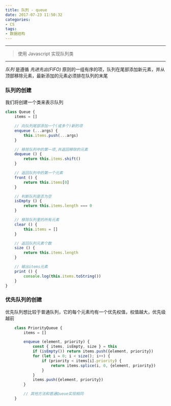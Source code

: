 ```yaml
---
title: 队列 - queue
date: 2017-07-23 11:50:32
categories:
- CS
tags:
- 数据结构
---
```

-----

> 使用 Javascript 实现队列类

-----

_队列_ 是遵循 _先进先出(FIFO)_ 原则的一组有序的项，队列在尾部添加新元素，并从顶部移除元素，最新添加的元素必须排在队列的末尾

### 队列的创建
我们将创建一个类来表示队列

```javascript
class Queue {
    items = []

    // 向队列尾部添加一个(或多个)新的项
    enqueue (...args) {
        this.items.push(...args)
    }

    // 移除队列中的第一项,并返回移除的元素
    dequeue () {
        return this.items.shift()
    }

    // 返回队列中的第一个元素
    front () {
        return this.items[0]
    }

    // 判断队列是否为空
    isEmpty () {
        return this.items.length === 0
    }

    // 移除队列里的所有元素
    clear () {
        this.items = []
    }

    // 返回队列元素个数
    size () {
        return this.items.length
    }

    // 输出items元素
    print () {
        console.log(this.items.toString())
    }
}
```

### 优先队列的创建
优先队列想比较于普通队列，它的每个元素均有一个优先权值，权值越大，优先级越前

```javascript
    class PriorityQueue {
        items = []

        enqueue (element, priority) {
            const { items, isEmpty, size } = this
            if (isEmpty()) return items.push({element, priority})
            for (let i = 0; i < size(); i++) {
                if (priority < items[i].priority) {
                    return items.splice(i, 0, {element, priority})
                }
            }
            items.push({element, priority})
        }

        // 其他方法和普通Queue实现相同
    }
```
